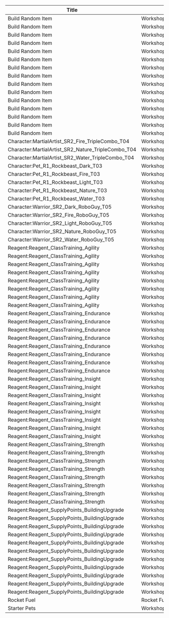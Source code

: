 | Title | Dev Name | Quantity | Currency | Currency Sub Type | Price |
| ----- | -------- | -------- | -------- | ----------------- | ----- |
| Build Random Item | Workshop.L01.Page01.BuildRandomItem.01 | 1 | Other | LaborPoints | 0 |
| Build Random Item | Workshop.L03.Page01.BuildRandomItem.02 | 1 | Other | LaborPoints | 50 |
| Build Random Item | Workshop.L05.Page01.BuildRandomItem.03 | 2 | Other | LaborPoints | 50 |
| Build Random Item | Workshop.L07.Page01.BuildRandomItem.04 | 3 | Other | LaborPoints | 50 |
| Build Random Item | Workshop.L10.Page01.BuildRandomItem.05 | 4 | Other | LaborPoints | 50 |
| Build Random Item | Workshop.L12.Page01.BuildRandomItem.06 | 5 | Other | LaborPoints | 50 |
| Build Random Item | Workshop.L14.Page01.BuildRandomItem.07 | 6 | Other | LaborPoints | 50 |
| Build Random Item | Workshop.L16.Page01.BuildRandomItem.08 | 7 | Other | LaborPoints | 50 |
| Build Random Item | Workshop.L18.Page01.BuildRandomItem.09 | 8 | Other | LaborPoints | 50 |
| Build Random Item | Workshop.L20.Page01.BuildRandomItem.10 | 9 | Other | LaborPoints | 50 |
| Build Random Item | Workshop.L22.Page01.BuildRandomItem.11 | 10 | Other | LaborPoints | 50 |
| Build Random Item | Workshop.L24.Page01.BuildRandomItem.12 | 11 | Other | LaborPoints | 50 |
| Build Random Item | Workshop.L26.Page01.BuildRandomItem.13 | 12 | Other | LaborPoints | 50 |
| Build Random Item | Workshop.L28.Page01.BuildRandomItem.14 | 13 | Other | LaborPoints | 50 |
| Build Random Item | Workshop.L30.Page01.BuildRandomItem.15 | 14 | Other | LaborPoints | 50 |
| Character:MartialArtist_SR2_Fire_TripleCombo_T04 | Workshop.L01.Page01.BuildWCHero.01 | -1 | GameItem | Reagent:Reagent_WC_Hero_TripleCombo | 100 |
| Character:MartialArtist_SR2_Nature_TripleCombo_T04 | Workshop.L01.Page01.BuildWCHero.02 | -1 | GameItem | Reagent:Reagent_WC_Hero_TripleCombo | 100 |
| Character:MartialArtist_SR2_Water_TripleCombo_T04 | Workshop.L01.Page01.BuildWCHero.03 | -1 | GameItem | Reagent:Reagent_WC_Hero_TripleCombo | 100 |
| Character:Pet_R1_Rockbeast_Dark_T03 | Workshop.L01.Page01.BuildRockbeast.01 | -1 | GameItem | Reagent:Reagent_Pet_Rockbeast | 1 |
| Character:Pet_R1_Rockbeast_Fire_T03 | Workshop.L01.Page01.BuildRockbeast.02 | -1 | GameItem | Reagent:Reagent_Pet_Rockbeast | 1 |
| Character:Pet_R1_Rockbeast_Light_T03 | Workshop.L01.Page01.BuildRockbeast.03 | -1 | GameItem | Reagent:Reagent_Pet_Rockbeast | 1 |
| Character:Pet_R1_Rockbeast_Nature_T03 | Workshop.L01.Page01.BuildRockbeast.04 | -1 | GameItem | Reagent:Reagent_Pet_Rockbeast | 1 |
| Character:Pet_R1_Rockbeast_Water_T03 | Workshop.L01.Page01.BuildRockbeast.05 | -1 | GameItem | Reagent:Reagent_Pet_Rockbeast | 1 |
| Character:Warrior_SR2_Dark_RoboGuy_T05 | Workshop.L01.Page01.BuildRxT.01 | -1 | GameItem | Reagent:Reagent_RXT_Parts_Small | 100 |
| Character:Warrior_SR2_Fire_RoboGuy_T05 | Workshop.L01.Page01.BuildRxT.02 | -1 | GameItem | Reagent:Reagent_RXT_Parts_Small | 100 |
| Character:Warrior_SR2_Light_RoboGuy_T05 | Workshop.L01.Page01.BuildRxT.03 | -1 | GameItem | Reagent:Reagent_RXT_Parts_Small | 100 |
| Character:Warrior_SR2_Nature_RoboGuy_T05 | Workshop.L01.Page01.BuildRxT.04 | -1 | GameItem | Reagent:Reagent_RXT_Parts_Small | 100 |
| Character:Warrior_SR2_Water_RoboGuy_T05 | Workshop.L01.Page01.BuildRxT.05 | -1 | GameItem | Reagent:Reagent_RXT_Parts_Small | 100 |
| Reagent:Reagent_ClassTraining_Agility | Workshop.Page01.ClassTraining.01 | 1 | GameItem | Reagent:Reagent_Misc_ShadowEssence | 1 |
| Reagent:Reagent_ClassTraining_Agility | Workshop.Page01.ClassTraining.02 | 1 | GameItem | Reagent:Reagent_Misc_ShadowEssence | 2 |
| Reagent:Reagent_ClassTraining_Agility | Workshop.Page01.ClassTraining.03 | 1 | GameItem | Reagent:Reagent_Misc_ShadowEssence | 3 |
| Reagent:Reagent_ClassTraining_Agility | Workshop.Page01.ClassTraining.04 | 1 | GameItem | Reagent:Reagent_Misc_ShadowEssence | 4 |
| Reagent:Reagent_ClassTraining_Agility | Workshop.Page01.ClassTraining.05 | 1 | GameItem | Reagent:Reagent_Misc_ShadowEssence | 4 |
| Reagent:Reagent_ClassTraining_Agility | Workshop.Page01.ClassTraining.06 | 1 | GameItem | Reagent:Reagent_Misc_ShadowEssence | 4 |
| Reagent:Reagent_ClassTraining_Agility | Workshop.Page01.ClassTraining.07 | 1 | GameItem | Reagent:Reagent_Misc_ShadowEssence | 5 |
| Reagent:Reagent_ClassTraining_Agility | Workshop.Page01.ClassTraining.08 | 1 | GameItem | Reagent:Reagent_Misc_ShadowEssence | 5 |
| Reagent:Reagent_ClassTraining_Endurance | Workshop.Page01.ClassTraining.09 | 1 | GameItem | Reagent:Reagent_Misc_ShadowEssence | 1 |
| Reagent:Reagent_ClassTraining_Endurance | Workshop.Page01.ClassTraining.10 | 1 | GameItem | Reagent:Reagent_Misc_ShadowEssence | 2 |
| Reagent:Reagent_ClassTraining_Endurance | Workshop.Page01.ClassTraining.11 | 1 | GameItem | Reagent:Reagent_Misc_ShadowEssence | 3 |
| Reagent:Reagent_ClassTraining_Endurance | Workshop.Page01.ClassTraining.12 | 1 | GameItem | Reagent:Reagent_Misc_ShadowEssence | 4 |
| Reagent:Reagent_ClassTraining_Endurance | Workshop.Page01.ClassTraining.13 | 1 | GameItem | Reagent:Reagent_Misc_ShadowEssence | 4 |
| Reagent:Reagent_ClassTraining_Endurance | Workshop.Page01.ClassTraining.14 | 1 | GameItem | Reagent:Reagent_Misc_ShadowEssence | 4 |
| Reagent:Reagent_ClassTraining_Endurance | Workshop.Page01.ClassTraining.15 | 1 | GameItem | Reagent:Reagent_Misc_ShadowEssence | 5 |
| Reagent:Reagent_ClassTraining_Endurance | Workshop.Page01.ClassTraining.16 | 1 | GameItem | Reagent:Reagent_Misc_ShadowEssence | 5 |
| Reagent:Reagent_ClassTraining_Insight | Workshop.Page01.ClassTraining.17 | 1 | GameItem | Reagent:Reagent_Misc_ShadowEssence | 1 |
| Reagent:Reagent_ClassTraining_Insight | Workshop.Page01.ClassTraining.18 | 1 | GameItem | Reagent:Reagent_Misc_ShadowEssence | 2 |
| Reagent:Reagent_ClassTraining_Insight | Workshop.Page01.ClassTraining.19 | 1 | GameItem | Reagent:Reagent_Misc_ShadowEssence | 3 |
| Reagent:Reagent_ClassTraining_Insight | Workshop.Page01.ClassTraining.20 | 1 | GameItem | Reagent:Reagent_Misc_ShadowEssence | 4 |
| Reagent:Reagent_ClassTraining_Insight | Workshop.Page01.ClassTraining.21 | 1 | GameItem | Reagent:Reagent_Misc_ShadowEssence | 4 |
| Reagent:Reagent_ClassTraining_Insight | Workshop.Page01.ClassTraining.22 | 1 | GameItem | Reagent:Reagent_Misc_ShadowEssence | 4 |
| Reagent:Reagent_ClassTraining_Insight | Workshop.Page01.ClassTraining.23 | 1 | GameItem | Reagent:Reagent_Misc_ShadowEssence | 5 |
| Reagent:Reagent_ClassTraining_Insight | Workshop.Page01.ClassTraining.24 | 1 | GameItem | Reagent:Reagent_Misc_ShadowEssence | 5 |
| Reagent:Reagent_ClassTraining_Strength | Workshop.Page01.ClassTraining.25 | 1 | GameItem | Reagent:Reagent_Misc_ShadowEssence | 1 |
| Reagent:Reagent_ClassTraining_Strength | Workshop.Page01.ClassTraining.26 | 1 | GameItem | Reagent:Reagent_Misc_ShadowEssence | 2 |
| Reagent:Reagent_ClassTraining_Strength | Workshop.Page01.ClassTraining.27 | 1 | GameItem | Reagent:Reagent_Misc_ShadowEssence | 3 |
| Reagent:Reagent_ClassTraining_Strength | Workshop.Page01.ClassTraining.28 | 1 | GameItem | Reagent:Reagent_Misc_ShadowEssence | 4 |
| Reagent:Reagent_ClassTraining_Strength | Workshop.Page01.ClassTraining.29 | 1 | GameItem | Reagent:Reagent_Misc_ShadowEssence | 4 |
| Reagent:Reagent_ClassTraining_Strength | Workshop.Page01.ClassTraining.30 | 1 | GameItem | Reagent:Reagent_Misc_ShadowEssence | 4 |
| Reagent:Reagent_ClassTraining_Strength | Workshop.Page01.ClassTraining.31 | 1 | GameItem | Reagent:Reagent_Misc_ShadowEssence | 5 |
| Reagent:Reagent_ClassTraining_Strength | Workshop.Page01.ClassTraining.32 | 1 | GameItem | Reagent:Reagent_Misc_ShadowEssence | 5 |
| Reagent:Reagent_SupplyPoints_BuildingUpgrade | Workshop.L07.Page01.BuildingMaterials.01 | -1 | Other | LaborPoints | 200 |
| Reagent:Reagent_SupplyPoints_BuildingUpgrade | Workshop.L07.Page01.BuildingMaterials.02 | -1 | GameItem | Ore:Ore_Magicite | 10 |
| Reagent:Reagent_SupplyPoints_BuildingUpgrade | Workshop.L07.Page01.BuildingMaterials.03 | 1 | Other | LaborPoints | 100 |
| Reagent:Reagent_SupplyPoints_BuildingUpgrade | Workshop.L08.Page01.BuildingMaterials.04 | 2 | Other | LaborPoints | 100 |
| Reagent:Reagent_SupplyPoints_BuildingUpgrade | Workshop.L10.Page01.BuildingMaterials.05 | 3 | Other | LaborPoints | 100 |
| Reagent:Reagent_SupplyPoints_BuildingUpgrade | Workshop.L12.Page01.BuildingMaterials.06 | 4 | Other | LaborPoints | 100 |
| Reagent:Reagent_SupplyPoints_BuildingUpgrade | Workshop.L16.Page01.BuildingMaterials.07 | 5 | Other | LaborPoints | 100 |
| Reagent:Reagent_SupplyPoints_BuildingUpgrade | Workshop.L20.Page01.BuildingMaterials.08 | 6 | Other | LaborPoints | 100 |
| Reagent:Reagent_SupplyPoints_BuildingUpgrade | Workshop.L22.Page01.BuildingMaterials.09 | 7 | Other | LaborPoints | 100 |
| Reagent:Reagent_SupplyPoints_BuildingUpgrade | Workshop.L24.Page01.BuildingMaterials.10 | 8 | Other | LaborPoints | 100 |
| Reagent:Reagent_SupplyPoints_BuildingUpgrade | Workshop.L26.Page01.BuildingMaterials.11 | 9 | Other | LaborPoints | 100 |
| Rocket Fuel | Rocket Fuel (Ancient Factory) | 1 | Other | LaborPoints | 50 |
| Starter Pets | Workshop.L01.Page01.BuildStarterPets.01 | 1 | Other | LaborPoints | 12 |
